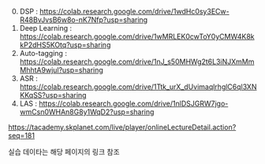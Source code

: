 0. DSP : https://colab.research.google.com/drive/1wdHc0sy3ECw-R48BvJvsB6w8o-nK7Nfp?usp=sharing
1. Deep Learning : https://colab.research.google.com/drive/1wMRLEK0cwToY0yCMW4K8kkP2dHS5KOtq?usp=sharing
2. Auto-tagging : https://colab.research.google.com/drive/1nJ_s50MHWg2t6L3iNJXmMmMhhtA9wjul?usp=sharing
3. ASR : https://colab.research.google.com/drive/1Ttk_urX_dUvimaqlrhglC6ql3XNKKqSS?usp=sharing
4. LAS : https://colab.research.google.com/drive/1nlDSJGRW7jgo-wmCsn0WHAn8G8y1WqD2?usp=sharing
 



https://tacademy.skplanet.com/live/player/onlineLectureDetail.action?seq=181

실습 데이타는 해당 페이지의 링크 참조

